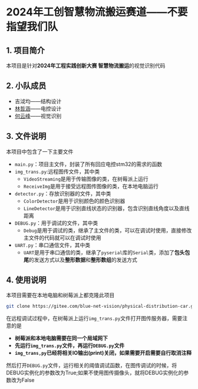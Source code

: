 # 2024年工创智慧物流搬运赛道——不要指望我们队

## 1. 项目简介

本项目是针对**2024年工程实践创新大赛 智慧物流搬运**的视觉识别代码

## 2. 小队成员

- 吉泧均——结构设计
- [林哲涵](https://gitee.com/purebrandy)——电控设计
- [何云峰](https://gitee.com/iven_he)——视觉识别

## 3. 文件说明

本项目中包含了一下主要文件

- `main.py`：项目主文件，封装了所有回应电控stm32的需求的函数
- `img_trans.py`:远程图传文件，其中类
  - `VideoStreaming`是用于传输图像的类，在树莓派上运行
  - `ReceiveImg`是用于接受远程图传图像的类，在本地电脑运行
- `detector.py`：存放识别器的文件，其中类
  - `ColorDetector`是用于识别颜色的颜色识别器
  - `LineDetector`是用于识别直线状态的识别器，包含识别直线角度以及直线距离
- `DEBUG.py`：用于调试的文件，其中类
  - `Debug`是用于调试的类，继承了主文件的类，可以在调试时使用，直接修改主文件的代码就可以在调试时使用
- `UART.py`：串口通信文件，其中类
  - `UART`是用于串口通信的类，继承了`pyserial`库的`Serial`类，添加了**包头包尾**的发送方式以及**整形数据**和**整形数组**的发送方式

## 4. 使用说明

本项目需要在本地电脑和树莓派上都克隆此项目

```bash
git clone https://gitee.com/blue-net-vision/physical-distribution-car.git
```

在远程调试过程中，在树莓派上运行`img_trans.py`文件打开图传服务器，需要注意的是

- **树莓派和本地电脑需要在同一个局域网下**
- **先运行`img_trans.py`文件，再运行`DEBUG.py`文件**
- **`img_trans,py`已经将相关IO输出(print)关闭，如果需要开启需要自行取消注释**

然后打开`DEBUG.py`文件，运行相关的阈值调试函数，在图传调试的时候，将DEBUG实例化的参数改为True;如果不使用图传摄像头，就将DEBUG实例化的参数改为False
